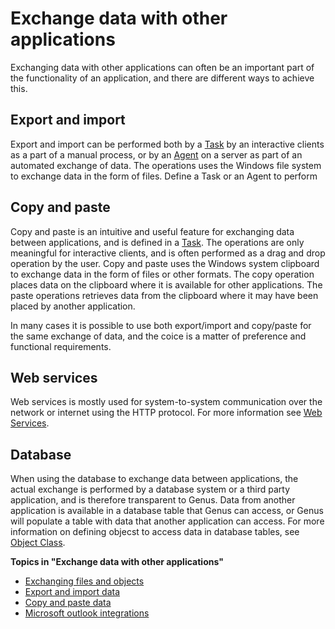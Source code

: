 # Exchange data with other applications

Exchanging data with other applications can often be an important part of the functionality of an application, and there are different ways to achieve this.

## Export and import

Export and import can be performed both by a [Task](../defining-an-app-model/logic/tasks.md) by an interactive clients as a part of a manual process, or by an [Agent](../defining-an-app-model/logic/agents.md) on a server as part of an automated exchange of data. The operations uses the Windows file system to exchange data in the form of files. Define a Task or an Agent to perform

## Copy and paste

Copy and paste is an intuitive and useful feature for exchanging data between applications, and is defined in a [Task](../defining-an-app-model/logic/tasks.md). The operations are only meaningful for interactive clients, and is often performed as a drag and drop operation by the user. Copy and paste uses the Windows system clipboard to exchange data in the form of files or other formats. The copy operation places data on the clipboard where it is available for other applications. The paste operations retrieves data from the clipboard where it may have been placed by another application.

In many cases it is possible to use both export/import and copy/paste for the same exchange of data, and the coice is a matter of preference and functional requirements.

## Web services

Web services is mostly used for system-to-system communication over the network or internet using the HTTP protocol. For more information see [Web Services](../defining-an-app-model/services/web-services/index.md).

## Database

When using the database to exchange data between applications, the actual exchange is performed by a database system or a third party application, and is therefore transparent to Genus. Data from another application is available in a database table that Genus can access, or Genus will populate a table with data that another application can access. For more information on defining objecst to access data in database tables, see [Object Class](../defining-an-app-model/data/object-class/index.md).

**Topics in "Exchange data with other applications"**
* [Exchanging files and objects](exchange-data-with-other-applications/exchanging-files-and-objects.md)
* [Export and import data](exchange-data-with-other-applications/export-and-import-data.md)
* [Copy and paste data](exchange-data-with-other-applications/copy-and-paste-data.md)
* [Microsoft outlook integrations](exchange-data-with-other-applications/microsoft-outlook-integrations.md)
